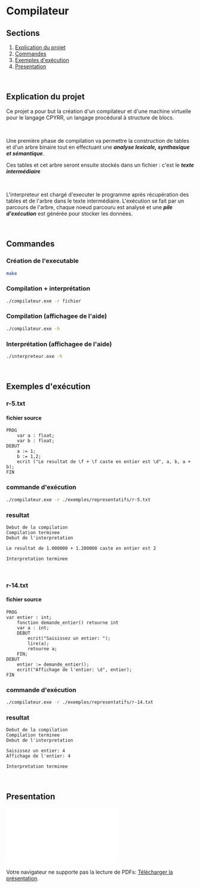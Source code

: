 # Compilateur

## Sections

1. [Explication du projet](#head-1)
2. [Commandes](#head-2)
3. [Exemples d'exécution](#head-3)
4. [Presentation](#head-4)

<br>

## <a name="head-1"></a>Explication du projet

Ce projet a pour but la création d'un compilateur et d'une machine virtuelle pour le langage CPYRR, un langage procédural à structure de blocs.

<br>

Une première phase de compilation va permettre la construction de tables et d'un arbre binaire tout en effectuant une **_analyse lexicale, synthaxique et sémantique_**.

Ces tables et cet arbre seront ensuite stockés dans un fichier : c'est le **_texte intermédiaire_**

<br>

L'interpreteur est chargé d'executer le programme après
récupération des tables et de l'arbre dans le texte intermédiaire. L'exécution se fait par un parcours de l'arbre, chaque noeud parcouru est analysé et une **_pile d'exécution_** est générée pour stocker les données.

<br>

## <a name="head-2"></a>Commandes

### Création de l'executable

```sh
make
```

### Compilation + interprétation

```sh
./compilateur.exe -r fichier
```

### Compilation (affichagee de l'aide)

```sh
./compilateur.exe -h
```

### Interprétation (affichagee de l'aide)

```sh
./interpreteur.exe -h
```

<br>

## <a name="head-3"></a>Exemples d'exécution

### r-5.txt

#### fichier source

```
PROG
    var a : float;
    var b : float;
DEBUT
    a := 1;
    b := 1,2;
    ecrit ("Le resultat de \f + \f caste en entier est \d", a, b, a + b);
FIN
```

### commande d'exécution

```sh
./compilateur.exe -r ./exemples/representatifs/r-5.txt
```

### resultat

```
Debut de la compilation
Compilation terminee
Debut de l'interpretation

Le resultat de 1.000000 + 1.200000 caste en entier est 2

Interpretation terminee
```

<br>

### r-14.txt

#### fichier source

```
PROG
var entier : int;
    fonction demande_entier() retourne int
    var a : int;
    DEBUT
        ecrit("Saisissez un entier: ");
        lire(a);
        retourne a;
    FIN;
DEBUT
    entier := demande_entier();
    ecrit("Affichage de l'entier: \d", entier);
FIN
```

### commande d'exécution

```sh
./compilateur.exe -r ./exemples/representatifs/r-14.txt
```

### resultat

```
Debut de la compilation
Compilation terminee
Debut de l'interpretation

Saisissez un entier: 4
Affichage de l'entier: 4

Interpretation terminee
```

<br>

## <a name="head-4"></a>Presentation

<object data="./presentation.pdf" type="application/pdf" width="700px" height="700px">
    <embed src="./presentation.pdf">
        <p>Votre navigateur ne supporte pas la lecture de PDFs: <a href="./presentation.pdf">Télécharger la présentation</a>.</p>
    </embed>
</object>
